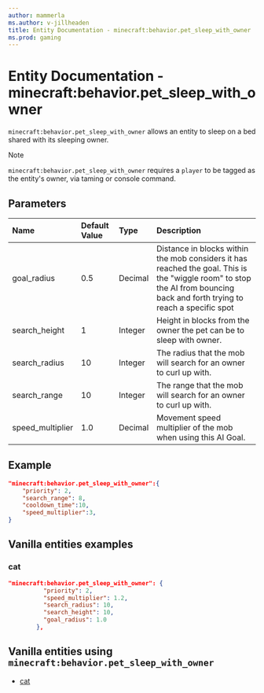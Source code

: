 ```yaml
---
author: mammerla
ms.author: v-jillheaden
title: Entity Documentation - minecraft:behavior.pet_sleep_with_owner
ms.prod: gaming
---
```


# Entity Documentation - minecraft:behavior.pet_sleep_with_owner

`minecraft:behavior.pet_sleep_with_owner` allows an entity to sleep on a bed shared with its sleeping owner.

> [!NOTE]
> `minecraft:behavior.pet_sleep_with_owner` requires a `player` to be tagged as the entity's owner, via taming or console command.

## Parameters

|Name |Default Value  |Type  |Description  |
|:----------|:----------|:----------|:----------|
|goal_radius| 0.5| Decimal| Distance in blocks within the mob considers it has reached the goal. This is the "wiggle room" to stop the AI from bouncing back and forth trying to reach a specific spot |
|search_height| 1| Integer| Height in blocks from the owner the pet can be to sleep with owner. |
|search_radius| 10| Integer| The radius that the mob will search for an owner to curl up with. |
|search_range| 10| Integer| The range that the mob will search for an owner to curl up with. |
|speed_multiplier| 1.0| Decimal| Movement speed multiplier of the mob when using this AI Goal. |

## Example

```json
"minecraft:behavior.pet_sleep_with_owner":{
    "priority": 2,
    "search_range": 8,
    "cooldown_time":10,
    "speed_multiplier":3,
}
```

## Vanilla entities examples

### cat

```json
"minecraft:behavior.pet_sleep_with_owner": {
          "priority": 2,
          "speed_multiplier": 1.2,
          "search_radius": 10,
          "search_height": 10,
          "goal_radius": 1.0
        },

```

## Vanilla entities using `minecraft:behavior.pet_sleep_with_owner`

- [cat](../../../../Source/VanillaBehaviorPack_Snippets/entities/cat.md)
